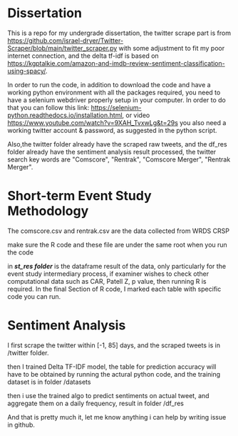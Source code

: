  # Dissertation 
This is a repo for my undergrade dissertation, the twitter scrape part is from https://github.com/israel-dryer/Twitter-Scraper/blob/main/twitter_scraper.py with some adjustment to fit my poor internet connection, and the delta tf-idf is based on https://kgptalkie.com/amazon-and-imdb-review-sentiment-classification-using-spacy/. 

In order to run the code, in addition to download the code and have a working python environment with all the packages required, you need to have a selenium webdriver properly setup in your computer. In order to do that you can follow this link: https://selenium-python.readthedocs.io/installation.html, or video https://www.youtube.com/watch?v=9XAH_TvxwLg&t=29s
you also need a working twitter account & password, as suggested in the python script. 

Also,the twitter folder already have the scraped raw tweets, and the df_res folder already have the sentiment analysis result processed, the twitter search key words are "Comscore", "Rentrak", "Comscore Merger", "Rentrak Merger". 

# Short-term Event Study Methodology

The comscore.csv and rentrak.csv are the data collected from WRDS CRSP 

make sure the R code and these file are under the same root when you run the code

in ***st_res folder*** is the dataframe result of the data, only particularly for the event study intermediary process, if examiner wishes to check other computational data such as CAR, Patell Z, p value, then running R is required. In the final Section of R code, I marked each table with specific code you can run.

# Sentiment Analysis

I first scrape the twitter within [-1, 85] days, and the scraped tweets is in /twitter folder. 

then I trained Delta TF-IDF model, the table for prediction accuracy will have to be obtained by running the actural python code, and the training dataset is in folder /datasets

then i use the trained algo to predict sentiments on actual tweet, and aggregate them on a daily frequency, result in folder /df_res

And that is pretty much it, let me know anything i can help by writing issue in github. 

